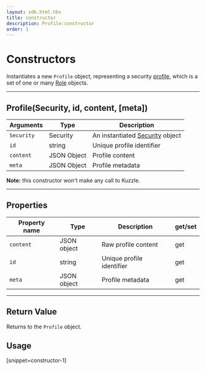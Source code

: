 ```yaml
---
layout: sdk.html.hbs
title: constructor
description: Profile:constructor
order: 1
---
```


# Constructors

Instantiates a new `Profile` object, representing a security [profile](/guide/1/essentials/security/#users-profiles-and-roles), which is a set of one or many [Role](/sdk-reference/php/3/role) objects.

---

## Profile(Security, id, content, [meta])

| Arguments  | Type        | Description                                                      |
| ---------- | ----------- | ---------------------------------------------------------------- |
| `Security` | Security    | An instantiated [Security](/sdk-reference/php/3/security) object |
| `id`       | string      | Unique profile identifier                                        |
| `content`  | JSON Object | Profile content                                                  |
| `meta`     | JSON Object | Profile metadata                                                 |

**Note:** this constructor won't make any call to Kuzzle.

---

## Properties

| Property name | Type        | Description               | get/set |
| ------------- | ----------- | ------------------------- | ------- |
| `content`     | JSON object | Raw profile content       | get     |
| `id`          | string      | Unique profile identifier | get     |
| `meta`        | JSON object | Profile metadata          | get     |

---

## Return Value

Returns to the `Profile` object.

## Usage

[snippet=constructor-1]
